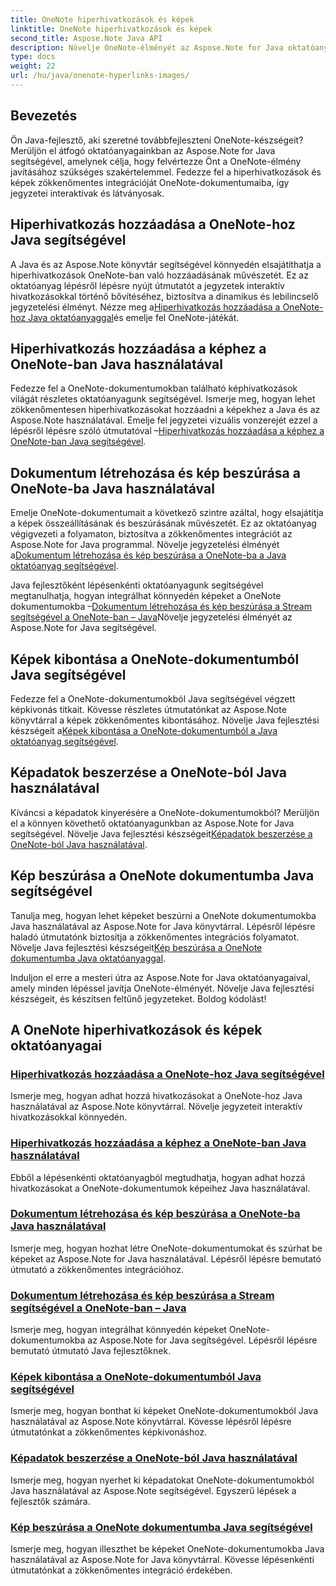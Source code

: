 ```yaml
---
title: OneNote hiperhivatkozások és képek
linktitle: OneNote hiperhivatkozások és képek
second_title: Aspose.Note Java API
description: Növelje OneNote-élményét az Aspose.Note for Java oktatóanyaggal. Tanuljon meg zökkenőmentesen hiperhivatkozásokat hozzáadni, képeket beilleszteni és képinformációkat kivonni a Java fejlesztéssel.
type: docs
weight: 22
url: /hu/java/onenote-hyperlinks-images/
---
```


## Bevezetés

Ön Java-fejlesztő, aki szeretné továbbfejleszteni OneNote-készségeit? Merüljön el átfogó oktatóanyagainkban az Aspose.Note for Java segítségével, amelynek célja, hogy felvértezze Önt a OneNote-élmény javításához szükséges szakértelemmel. Fedezze fel a hiperhivatkozások és képek zökkenőmentes integrációját OneNote-dokumentumaiba, így jegyzetei interaktívak és látványosak.

## Hiperhivatkozás hozzáadása a OneNote-hoz Java segítségével
 A Java és az Aspose.Note könyvtár segítségével könnyedén elsajátíthatja a hiperhivatkozások OneNote-ban való hozzáadásának művészetét. Ez az oktatóanyag lépésről lépésre nyújt útmutatót a jegyzetek interaktív hivatkozásokkal történő bővítéséhez, biztosítva a dinamikus és lebilincselő jegyzetelési élményt. Nézze meg a[Hiperhivatkozás hozzáadása a OneNote-hoz Java oktatóanyaggal](./add-hyperlink/)és emelje fel OneNote-játékát.

## Hiperhivatkozás hozzáadása a képhez a OneNote-ban Java használatával
 Fedezze fel a OneNote-dokumentumokban található képhivatkozások világát részletes oktatóanyagunk segítségével. Ismerje meg, hogyan lehet zökkenőmentesen hiperhivatkozásokat hozzáadni a képekhez a Java és az Aspose.Note használatával. Emelje fel jegyzetei vizuális vonzerejét ezzel a lépésről lépésre szóló útmutatóval –[Hiperhivatkozás hozzáadása a képhez a OneNote-ban Java segítségével](./add-hyperlink-to-image/).

## Dokumentum létrehozása és kép beszúrása a OneNote-ba Java használatával
 Emelje OneNote-dokumentumait a következő szintre azáltal, hogy elsajátítja a képek összeállításának és beszúrásának művészetét. Ez az oktatóanyag végigvezeti a folyamaton, biztosítva a zökkenőmentes integrációt az Aspose.Note for Java programmal. Növelje jegyzetelési élményét a[Dokumentum létrehozása és kép beszúrása a OneNote-ba a Java oktatóanyag segítségével](./build-doc-insert-image/).

 Java fejlesztőként lépésenkénti oktatóanyagunk segítségével megtanulhatja, hogyan integrálhat könnyedén képeket a OneNote dokumentumokba –[Dokumentum létrehozása és kép beszúrása a Stream segítségével a OneNote-ban – Java](./build-doc-insert-image-stream/)Növelje jegyzetelési élményét az Aspose.Note for Java segítségével.

## Képek kibontása a OneNote-dokumentumból Java segítségével
 Fedezze fel a OneNote-dokumentumokból Java segítségével végzett képkivonás titkait. Kövesse részletes útmutatónkat az Aspose.Note könyvtárral a képek zökkenőmentes kibontásához. Növelje Java fejlesztési készségeit a[Képek kibontása a OneNote-dokumentumból a Java oktatóanyag segítségével](./extract-images/).

## Képadatok beszerzése a OneNote-ból Java használatával
 Kíváncsi a képadatok kinyerésére a OneNote-dokumentumokból? Merüljön el a könnyen követhető oktatóanyagunkban az Aspose.Note for Java segítségével. Növelje Java fejlesztési készségeit[Képadatok beszerzése a OneNote-ból Java használatával](./get-image-info/).

## Kép beszúrása a OneNote dokumentumba Java segítségével
 Tanulja meg, hogyan lehet képeket beszúrni a OneNote dokumentumokba Java használatával az Aspose.Note for Java könyvtárral. Lépésről lépésre haladó útmutatónk biztosítja a zökkenőmentes integrációs folyamatot. Növelje Java fejlesztési készségeit[Kép beszúrása a OneNote dokumentumba Java oktatóanyaggal](./insert-image/).

Induljon el erre a mesteri útra az Aspose.Note for Java oktatóanyagaival, amely minden lépéssel javítja OneNote-élményét. Növelje Java fejlesztési készségeit, és készítsen feltűnő jegyzeteket. Boldog kódolást!
## A OneNote hiperhivatkozások és képek oktatóanyagai
### [Hiperhivatkozás hozzáadása a OneNote-hoz Java segítségével](./add-hyperlink/)
Ismerje meg, hogyan adhat hozzá hivatkozásokat a OneNote-hoz Java használatával az Aspose.Note könyvtárral. Növelje jegyzeteit interaktív hivatkozásokkal könnyedén.
### [Hiperhivatkozás hozzáadása a képhez a OneNote-ban Java használatával](./add-hyperlink-to-image/)
Ebből a lépésenkénti oktatóanyagból megtudhatja, hogyan adhat hozzá hivatkozásokat a OneNote-dokumentumok képeihez Java használatával.
### [Dokumentum létrehozása és kép beszúrása a OneNote-ba Java használatával](./build-doc-insert-image/)
Ismerje meg, hogyan hozhat létre OneNote-dokumentumokat és szúrhat be képeket az Aspose.Note for Java használatával. Lépésről lépésre bemutató útmutató a zökkenőmentes integrációhoz.
### [Dokumentum létrehozása és kép beszúrása a Stream segítségével a OneNote-ban – Java](./build-doc-insert-image-stream/)
Ismerje meg, hogyan integrálhat könnyedén képeket OneNote-dokumentumokba az Aspose.Note for Java segítségével. Lépésről lépésre bemutató útmutató Java fejlesztőknek.
### [Képek kibontása a OneNote-dokumentumból Java segítségével](./extract-images/)
Ismerje meg, hogyan bonthat ki képeket OneNote-dokumentumokból Java használatával az Aspose.Note könyvtárral. Kövesse lépésről lépésre útmutatónkat a zökkenőmentes képkivonáshoz.
### [Képadatok beszerzése a OneNote-ból Java használatával](./get-image-info/)
Ismerje meg, hogyan nyerhet ki képadatokat OneNote-dokumentumokból Java használatával az Aspose.Note segítségével. Egyszerű lépések a fejlesztők számára.
### [Kép beszúrása a OneNote dokumentumba Java segítségével](./insert-image/)
Ismerje meg, hogyan illeszthet be képeket OneNote-dokumentumokba Java használatával az Aspose.Note for Java könyvtárral. Kövesse lépésenkénti útmutatónkat a zökkenőmentes integráció érdekében.